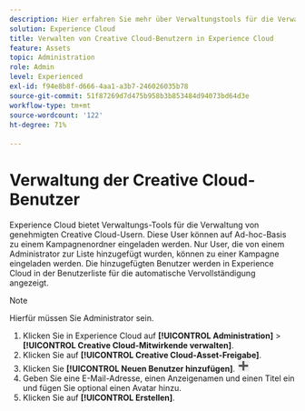 ```yaml
---
description: Hier erfahren Sie mehr über Verwaltungstools für die Verwaltung von genehmigten Creative Cloud-Usern in Experience Cloud.
solution: Experience Cloud
title: Verwalten von Creative Cloud-Benutzern in Experience Cloud
feature: Assets
topic: Administration
role: Admin
level: Experienced
exl-id: f94e8b8f-d666-4aa1-a3b7-246026035b78
source-git-commit: 51f87269d7d475b958b3b853484d94073bd64d3e
workflow-type: tm+mt
source-wordcount: '122'
ht-degree: 71%

---
```


# Verwaltung der Creative Cloud-Benutzer

Experience Cloud bietet Verwaltungs-Tools für die Verwaltung von genehmigten Creative Cloud-Usern. Diese User können auf Ad-hoc-Basis zu einem Kampagnenordner eingeladen werden. Nur User, die von einem Administrator zur Liste hinzugefügt wurden, können zu einer Kampagne eingeladen werden. Die hinzugefügten Benutzer werden in Experience Cloud in der Benutzerliste für die automatische Vervollständigung angezeigt.

>[!NOTE]
>
>Hierfür müssen Sie Administrator sein.

1. Klicken Sie in Experience Cloud auf **[!UICONTROL Administration]** > **[!UICONTROL Creative Cloud-Mitwirkende verwalten]**.
1. Klicken Sie auf **[!UICONTROL Creative Cloud-Asset-Freigabe]**.
1. Klicken Sie **[!UICONTROL Neuen Benutzer hinzufügen]**.  ![Neuen Benutzer hinzufügen](../../assets/mac_add_icon.png)
1. Geben Sie eine E-Mail-Adresse, einen Anzeigenamen und einen Titel ein und fügen Sie optional einen Avatar hinzu.
1. Klicken Sie auf **[!UICONTROL Erstellen]**.

